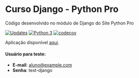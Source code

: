 # Curso Django - Python Pro

Código desenvolvido no módulo de Django do Site Python Pro

[![Updates](https://pyup.io/repos/github/victoraugusto6/curso-django-2/shield.svg)](https://pyup.io/repos/github/victoraugusto6/curso-django-2/)
[![Python 3](https://pyup.io/repos/github/victoraugusto6/curso-django-2/python-3-shield.svg)](https://pyup.io/repos/github/victoraugusto6/curso-django-2/)
[![codecov](https://codecov.io/gh/victoraugusto6/curso-django-2/branch/main/graph/badge.svg?token=P0IKOKYR5Q)](https://codecov.io/gh/victoraugusto6/curso-django-2)

Aplicação disponível [aqui](https://djangopropython.herokuapp.com/).

#### Usuário para teste:

* <strong>E-mail</strong>:
  aluno@example.com
* <strong>Senha</strong>:
  test-django